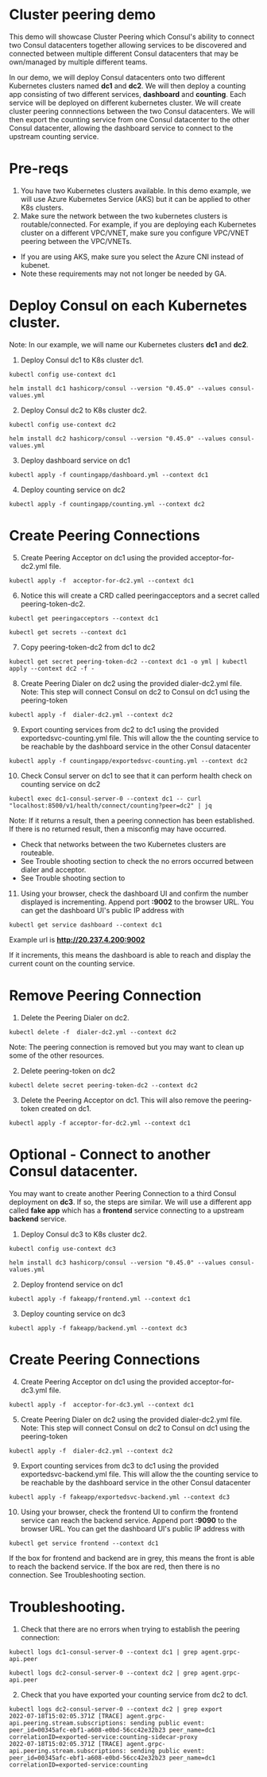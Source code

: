 # Cluster peering demo

This demo will showcase Cluster Peering which Consul's ability to connect two Consul datacenters together allowing services to be discovered and connected between multiple different Consul datacenters that may be own/managed by multiple different teams.

In our demo, we will deploy Consul datacenters onto two different Kubernetes clusters named **dc1** and **dc2**. We will then deploy a counting app consisting of two different services, **dashboard** and **counting**. Each service will be deployed on different kubernetes cluster. We will create cluster peering connnections between the two Consul datacenters. We will then export the counting service from one Consul datacenter to the other Consul datacenter, allowing the dashboard service to connect to the upstream counting service.

# Pre-reqs

1. You have two Kubernetes clusters available. In this demo example, we will use Azure Kubernetes Service (AKS) but it can be applied to other K8s clusters.
2. Make sure the network between the two kubernetes clusters is routable/connected. For example, if you are deploying each Kubernetes cluster on a different VPC/VNET, make sure you configure VPC/VNET peering between the VPC/VNETs. 
  - If you are using AKS, make sure you select the Azure CNI instead of kubenet.
  - Note these requirements may not not longer be needed by GA.
  
  
  
# Deploy Consul on each Kubernetes cluster.
Note: In our example, we will name our Kubernetes clusters **dc1** and **dc2**.


1. Deploy Consul dc1 to K8s cluster dc1. 
```
kubectl config use-context dc1
```
```
helm install dc1 hashicorp/consul --version "0.45.0" --values consul-values.yml   
```

2. Deploy Consul dc2 to K8s cluster dc2. 
```
kubectl config use-context dc2
```
```
helm install dc2 hashicorp/consul --version "0.45.0" --values consul-values.yml   
```

3. Deploy dashboard service on dc1
```
kubectl apply -f countingapp/dashboard.yml --context dc1
```

4. Deploy counting service on dc2
```
kubectl apply -f countingapp/counting.yml --context dc2
```

# Create Peering Connections

5. Create Peering Acceptor on dc1 using the provided acceptor-for-dc2.yml file.
```
kubectl apply -f  acceptor-for-dc2.yml --context dc1
```

6. Notice this will create a CRD called peeringacceptors and a secret called peering-token-dc2.
```
kubectl get peeringacceptors --context dc1
```
```
kubectl get secrets --context dc1
```

7. Copy peering-token-dc2 from dc1 to dc2
```
kubectl get secret peering-token-dc2 --context dc1 -o yml | kubectl apply --context dc2 -f -
```

8. Create Peering Dialer on dc2 using the provided dialer-dc2.yml file.
Note: This step will connect Consul on dc2 to Consul on dc1 using the peering-token
```
kubectl apply -f  dialer-dc2.yml --context dc2
```

9. Export counting services from dc2 to dc1 using the provided exportedsvc-counting.yml file.
This will allow the the counting service to be reachable by the dashboard service in the other Consul datacenter
```
kubectl apply -f countingapp/exportedsvc-counting.yml --context dc2
```

10. Check Consul server on dc1 to see that it can perform health check on counting service on dc2
```
kubectl exec dc1-consul-server-0 --context dc1 -- curl "localhost:8500/v1/health/connect/counting?peer=dc2" | jq
```

Note: If it returns a result, then a peering connection has been established. If there is no returned result, then a misconfig may have occurred. 
- Check that networks between the two Kubernetes clusters are routeable. 
- See Trouble shooting section to check the no errors occurred between dialer and acceptor.
- See Trouble shooting section to 

11. Using your browser, check the dashboard UI and confirm the number displayed is incrementing. Append port **:9002** to the browser URL.
You can get the dashboard UI's public IP address with
```
kubectl get service dashboard --context dc1
```

Example url is **http://20.237.4.200:9002**

If it increments, this means the dashboard is able to reach and display the current count on the counting service.



# Remove Peering Connection

1. Delete the Peering Dialer on dc2.
```
kubectl delete -f  dialer-dc2.yml --context dc2
```
Note: The peering connection is removed but you may want to clean up some of the other resources.

2. Delete peering-token on dc2
```
kubectl delete secret peering-token-dc2 --context dc2
```

3. Delete the Peering Acceptor on dc1. This will also remove the peering-token created on dc1.
```
kubectl apply -f acceptor-for-dc2.yml --context dc1
```

# Optional - Connect to another Consul datacenter.

You may want to create another Peering Connection to a third Consul deployment on **dc3**. If so, the steps are similar. We will use a different app called **fake app** which has a **frontend** service connecting to a upstream **backend** service.

1. Deploy Consul dc3 to K8s cluster dc2. 
```
kubectl config use-context dc3
```
```
helm install dc3 hashicorp/consul --version "0.45.0" --values consul-values.yml   
```

2. Deploy frontend service on dc1
```
kubectl apply -f fakeapp/frontend.yml --context dc1
```

3. Deploy counting service on dc3
```
kubectl apply -f fakeapp/backend.yml --context dc3
```

# Create Peering Connections

4. Create Peering Acceptor on dc1 using the provided acceptor-for-dc3.yml file.
```
kubectl apply -f  acceptor-for-dc3.yml --context dc1
```

5. Create Peering Dialer on dc2 using the provided dialer-dc2.yml file.
Note: This step will connect Consul on dc2 to Consul on dc1 using the peering-token
```
kubectl apply -f  dialer-dc2.yml --context dc2
```

9. Export counting services from dc3 to dc1 using the provided exportedsvc-backend.yml file.
This will allow the the counting service to be reachable by the dashboard service in the other Consul datacenter
```
kubectl apply -f fakeapp/exportedsvc-backend.yml --context dc3
```

10. Using your browser, check the frontend UI to confirm the frontend service can reach the backend service. Append port **:9090** to the browser URL.
You can get the dashboard UI's public IP address with
```
kubectl get service frontend --context dc1
```
If the box for frontend and backend are in grey, this means the front is able to reach the backend service. If the box are red, then there is no connection. See Troubleshooting section.


# Troubleshooting.

1. Check that there are no errors when trying to establish the peering connection:
```
kubectl logs dc1-consul-server-0 --context dc1 | grep agent.grpc-api.peer
```

```
kubectl logs dc2-consul-server-0 --context dc2 | grep agent.grpc-api.peer
```

2. Check that you have exported your counting service from dc2 to dc1.
```
kubectl logs dc2-consul-server-0 --context dc2 | grep export
2022-07-18T15:02:05.371Z [TRACE] agent.grpc-api.peering.stream.subscriptions: sending public event: peer_id=00345afc-ebf1-a608-e0bd-56cc42e32b23 peer_name=dc1 correlationID=exported-service:counting-sidecar-proxy
2022-07-18T15:02:05.371Z [TRACE] agent.grpc-api.peering.stream.subscriptions: sending public event: peer_id=00345afc-ebf1-a608-e0bd-56cc42e32b23 peer_name=dc1 correlationID=exported-service:counting
```



